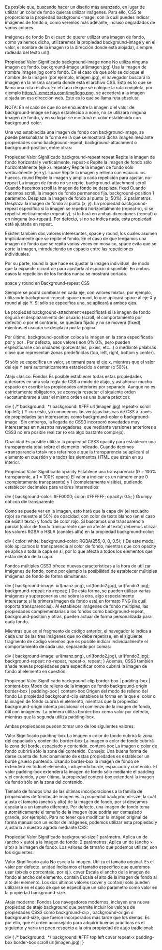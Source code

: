 Es posible que, buscando hacer un diseño más avanzado, en lugar de utilizar un color de fondo quieras utilizar imágenes. Para ello, CSS te proporciona la propiedad background-image, con la cuál puedes indicar imágenes de fondo o, como veremos más adelante, incluso degradados de varios colores.

Imágenes de fondo 
En el caso de querer utilizar una imagen de fondo, como ya hemos dicho, utilizaremos la propiedad background-image y en el valor, el nombre de la imagen (o la dirección donde está alojada), siempre rodeada del texto url().

Propiedad	Valor	Significado
background-image	none	No utiliza ninguna imagen de fondo.
background-image	url(imagen.jpg)	Usa la imagen de nombre imagen.jpg como fondo.
En el caso de que sólo se coloque el nombre de la imagen (por ejemplo, imagen.jpg), el navegador buscará la imagen en la misma carpeta donde está el archivo CSS. Esto es lo que se llama una ruta relativa. En el caso de que se coloque la ruta completa, por ejemplo https://i.emezeta.com/img/logo.png, se accederá a la imagen alojada en esa dirección web. Esto es lo que se llama ruta absoluta.

NOTA: En el caso de que no se encuentre la imagen o el valor de background-image se haya establecido a none, no se utilizará ninguna imagen de fondo, y en su lugar se mostrará el color establecido con background-color.

Una vez establecida una imagen de fondo con background-image, se puede personalizar la forma en la que se mostrará dicha imagen mediante propiedades como background-repeat, background-attachment o background-position, entre otras:

Propiedad	Valor	Significado
background-repeat	repeat	Repite la imagen de fondo horizontal y verticalmente.
repeat-x	Repite la imagen de fondo sólo horizontalmente (eje x).
repeat-y	Repite la imagen de fondo sólo verticalmente (eje y).
space	Repite la imagen y rellena con espacio los huecos.
round	Repite la imagen y amplia cada repetición para ajustar.
no-repeat	La imagen de fondo no se repite.
background-attachment	scroll	Cuando hacemos scroll la imagen de fondo se desplaza.
fixed	Cuando hacemos scroll, la imagen de fondo permanece fija.
background-position 		1 parámetro. Desplaza la imagen de fondo al punto (x, 50%).
 	2 parámetros. Desplaza la imagen de fondo al punto (x, y).
La propiedad background-repeat especifica si la imagen se repetirá horizontalmente (repeat-x), si se repetirá verticalmente (repeat-y), si lo hará en ambas direcciones (repeat) o en ninguna (no-repeat). Por defecto, si no se indica nada, esta propiedad está ajustada en repeat.

Existen también dos valores interesantes, space y round, los cuales asumen implícitamente que se repite el fondo. En el caso de que tengamos una imagen de fondo que se repita varias veces en mosaico, space evita que se corte la imagen, introduciendo un espacio entre las repeticiones individuales.

Por su parte, round lo que hace es ajustar la imagen individual, de modo que la expande o contrae para ajustarla al espacio disponible. En ambos casos la repetición de los fondos nunca se mostrará cortada.

space y round en Background-repeat CSS

Siempre se podrá combinar en cada eje, con valores mixtos, por ejemplo, utilizando background-repeat: space round, lo que aplicará space al eje X y round al eje Y. Si sólo se especifica uno, se aplicará a ambos ejes.

La propiedad background-attachment especificará si la imagen de fondo seguirá el desplazamiento del usuario (scroll, el comportamiento por defecto) o por el contrario, se quedará fijado y no se moverá (fixed), mientras el usuario se desplaza por la página.

Por último, background-position coloca la imagen en la zona especificada por  y por . Por defecto, esos valores son 0% 0%, pero pueden especificarse con unidades (porcentajes, píxels, etc...) o mediante palabras clave que representan zonas predefinidas (top, left, right, bottom y center).

Si sólo se especifica un valor, se tomará para el eje x, mientras que el valor del eje Y será automáticamente establecido a center (o 50%).

Atajo clásico: Fondos 
Es posible establecer todas estas propiedades anteriores en una sola regla de CSS a modo de atajo, y así ahorrar mucho espacio en escribir las propiedades anteriores por separado. Aunque no es estrictamente obligatorio, se aconseja respetar el siguiente orden (acostumbrarse a usar el mismo orden es una buena práctica):

div {
  /* background: <color> <image> <repeat> <attachment> <position> */
  background: #FFF url(imagen.jpg) repeat-x scroll top left;
}
Y con esto, ya conocemos las ventajas básicas de CSS a través de propiedades tan interesantes como background-color o background-image . Sin embargo, la llegada de CSS3 incorporó novedades muy interesantes en nuestros navegadores, que mediante versiones anteriores a CSS3 no era posible realizar (o era algo bastante complejo).

Opacidad 
Es posible utilizar la propiedad CSS3 opacity para establecer una transparencia total sobre el elemento indicado. Cuando decimos «transparencia total» nos referimos a que la transparencia se aplicará al elemento en cuestión y a todos los elementos HTML que estén en su interior.

Propiedad	Valor	Significado
opacity		Establece una transparencia (0 = 100% transparente, a 1 = 100% opaco)
El valor a indicar es un número  entre 0 (completamente transparente) y 1 (completamente visible), pudiendo establecer decimales para valores intermedios:

div {
  background-color: #FF0000;
  color: #FFFFFF;
  opacity: 0.5;
}
Grumpy cat con div transparente

Como se puede ver en la imagen, esto hará que la capa div (el recuadro rojo) se muestre al 50% de opacidad, con color de texto blanco (en el caso de existir texto) y fondo de color rojo. Si buscamos una transparencia parcial (color de fondo transparente que no afecte al texto) debemos utilizar los valores RGBA o HSLA (canales alfa) en la propiedad background-color:

div {
  color: white;
  background-color: RGBA(255, 0, 0, 0.5);
}
De este modo, sólo aplicamos la transparencia al color de fondo, mientras que con opacity se aplica a toda la capa en sí, por lo que afecta a todos los elementos que están dentro de la capa.

Fondos múltiples 
CSS3 ofrece nuevas características a la hora de utilizar imágenes de fondo, como por ejemplo la posibilidad de establecer múltiples imágenes de fondo de forma simultánea:

div {
  background-image: url(manz.png), url(fondo2.jpg), url(fondo3.jpg);
  background-repeat: no-repeat;
}
De esta forma, se pueden utilizar varias imágenes y superponerlas una sobre la otra, algo especialmente interesante si la primera imagen de fondo está en formato PNG (la cuál soporta transparencias). Al establecer imágenes de fondo múltiples, las propiedades complementarias a los fondos como background-repeat, background-position y otras, pueden actuar de forma personalizada para cada fondo.

Mientras que en el fragmento de código anterior, el navegador le indica a cada una de las tres imágenes que no debe repetirse, en el siguiente fragmento de código veremos que es posible indicar individualmente el comportamiento de cada una, separando por comas:

div {
  background-image: url(manz.png), url(fondo2.jpg), url(fondo3.jpg);
  background-repeat: no-repeat, repeat-x, repeat;
}
Además, CSS3 también añade nuevas propiedades para especificar como cubrirá la imagen de fondo al elemento en cuestión:

Propiedad	Valor	Significado
background-clip	border-box | padding-box | content-box	Modo de relleno de la imagen de fondo
background-origin	border-box | padding-box | content-box	Origen del modo de relleno del fondo
La propiedad background-clip establece la forma en la que el color o la imagen de fondo cubrirá el elemento, mientras que la propiedad background-origin intenta posicionar el comienzo de la imagen de fondo, útil con imágenes. La primera utiliza border-box como valor por defecto, mientras que la segunda utiliza padding-box.

Ambas propiedades pueden tomar uno de los siguientes valores:

Valor	Significado
padding-box	La imagen o color de fondo cubrirá la zona del espaciado y contenido.
border-box	La imagen o color de fondo cubrirá la zona del borde, espaciado y contenido.
content-box	La imagen o color de fondo cubrirá sólo la zona del contenido.
Consejo: Una buena forma de darse cuenta del funcionamiento de estas propiedades es establecer un borde grueso punteado. Usando border-box la imagen de fondo se extenderá en todo el elemento, incluyendo borde, espaciado y contenido. El valor padding-box extenderá la imagen de fondo sólo mediante el padding y el contenido, y por último, la propiedad content-box extenderá la imagen de fondo sólo en la zona del contenido.

Tamaño de fondos 
Una de las últimas incorporaciones a la familia de propiedades de fondos de imagen es la propiedad background-size, la cuál ajusta el tamaño (ancho y alto) de la imagen de fondo, por si deseamos escalarla a un tamaño diferente. Por defecto, una imagen de fondo toma automáticamente el tamaño de la imagen (que podría ser demasiado grande, por ejemplo). Para no tener que modificar la imagen original de forma manual con un editor de imágenes, podemos utilizar esta propiedad y ajustarla a nuestro agrado mediante CSS:

Propiedad	Valor	Significado
background-size 		1 parámetro. Aplica un  de (ancho × auto) a la imagen de fondo.
 	2 parámetros. Aplica un  de (ancho × alto) a la imagen de fondo.
Los valores de tamaño que podemos utilizar, son los siguientes:

Valor	Significado
auto	No escala la imagen. Utiliza el tamaño original. Es el valor por defecto.
unidad	Indicamos el tamaño específico que queremos usar (píxels o porcentaje, por ej.).
cover	Escala el ancho de la imagen de fondo al ancho del elemento.
contain	Escala el alto de la imagen de fondo al alto del elemento.
Los dos últimos valores (cover y contain) sólo pueden utilizarse en el caso de que se especifique un sólo parámetro como valor en la propiedad background-size.

Atajo moderno: Fondos 
Los navegadores modernos, incluyen una nueva propiedad de atajo background que permite incluir los valores de propiedades CSS3 como background-clip , background-origin o background-size, que fueron incorporados más tarde que los demás. Es por ello, que el orden aconsejado para adquirir buenas prácticas es el siguiente y varía un poco respecto a la otra propiedad de atajo tradicional:

div {
  /* background: <color> <position> <size> <repeat> <origin> <clip> <attachment> <image> */
  background: #FFF top left cover repeat-x padding-box border-box scroll url(imagen.jpg);
}
